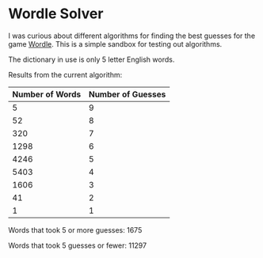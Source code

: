 # Wordle Solver

I was curious about different algorithms for finding the best guesses for the game [Wordle](https://www.powerlanguage.co.uk/wordle/). This is a simple sandbox for testing out algorithms.

The dictionary in use is only 5 letter English words.

Results from the current algorithm:

| Number of Words | Number of Guesses |
|---|---|
|5|9|
|52|8|
|320|7|
|1298|6|
|4246|5|
|5403|4|
|1606|3|
|41|2|
|1|1|

Words that took 5 or more guesses: 1675

Words that took 5 guesses or fewer: 11297
